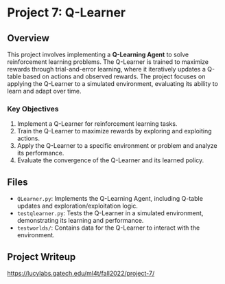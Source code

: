 # Project 7: Q-Learner

## Overview
This project involves implementing a **Q-Learning Agent** to solve reinforcement learning problems. The Q-Learner is trained to maximize rewards through trial-and-error learning, where it iteratively updates a Q-table based on actions and observed rewards. The project focuses on applying the Q-Learner to a simulated environment, evaluating its ability to learn and adapt over time.

### Key Objectives
1. Implement a Q-Learner for reinforcement learning tasks.
2. Train the Q-Learner to maximize rewards by exploring and exploiting actions.
3. Apply the Q-Learner to a specific environment or problem and analyze its performance.
4. Evaluate the convergence of the Q-Learner and its learned policy.

## Files
- `QLearner.py`: Implements the Q-Learning Agent, including Q-table updates and exploration/exploitation logic.
- `testqlearner.py`: Tests the Q-Learner in a simulated environment, demonstrating its learning and performance.
- `testworlds/`: Contains data for the Q-Learner to interact with the environment.

## Project Writeup
https://lucylabs.gatech.edu/ml4t/fall2022/project-7/
